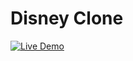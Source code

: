 # Disney Clone

[![Live Demo](https://img.shields.io/badge/Live-Demo-blue?style=for-the-badge)](https://shefiin.github.io/Disney-Clone/assets/)
